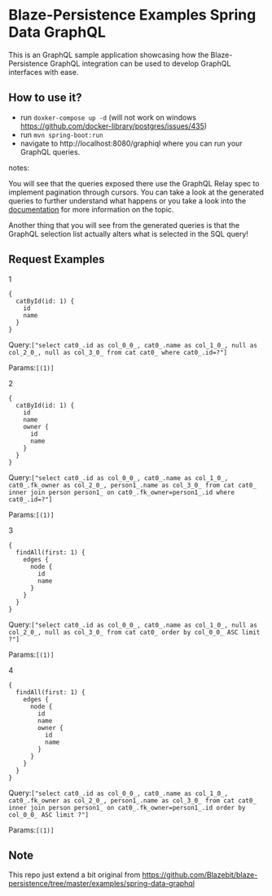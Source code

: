 Blaze-Persistence Examples Spring Data GraphQL
==========
This is an GraphQL sample application showcasing how the Blaze-Persistence GraphQL
integration can be used to develop GraphQL interfaces with ease. 

## How to use it?

* run `doxker-compose up -d` (will not work on windows https://github.com/docker-library/postgres/issues/435)
* run `mvn spring-boot:run` 
* navigate to http://localhost:8080/graphiql where you can run your GraphQL queries.

notes:

You will see that the queries exposed there use the GraphQL Relay spec to implement pagination through cursors.
You can take a look at the generated queries to further understand what happens or you take a look into the [documentation](https://persistence.blazebit.com/documentation/core/manual/en_US/index.html#anchor-keyset-pagination) for more information on the topic.

Another thing that you will see from the generated queries is that the GraphQL selection list actually alters what is selected in the SQL query!

## Request Examples
1
```
{
  catById(id: 1) {
    id
    name
  }
}
```
Query:`["select cat0_.id as col_0_0_, cat0_.name as col_1_0_, null as col_2_0_, null as col_3_0_ from cat cat0_ where cat0_.id=?"]`

Params:`[(1)]`

2
```
{
  catById(id: 1) {
    id
    name
    owner {
      id
      name
    }
  }
}
```
Query:`["select cat0_.id as col_0_0_, cat0_.name as col_1_0_, cat0_.fk_owner as col_2_0_, person1_.name as col_3_0_ from cat cat0_ inner join person person1_ on cat0_.fk_owner=person1_.id where cat0_.id=?"]`

Params:`[(1)]`

3
```
{
  findAll(first: 1) {
    edges {
      node {
        id
        name
      }
    }
  }
}
```
Query:`["select cat0_.id as col_0_0_, cat0_.name as col_1_0_, null as col_2_0_, null as col_3_0_ from cat cat0_ order by col_0_0_ ASC limit ?"]`

Params:`[(1)]`

4
```
{
  findAll(first: 1) {
    edges {
      node {
        id
        name
        owner {
          id
          name
        }
      }
    }
  }
}
```
Query:`["select cat0_.id as col_0_0_, cat0_.name as col_1_0_, cat0_.fk_owner as col_2_0_, person1_.name as col_3_0_ from cat cat0_ inner join person person1_ on cat0_.fk_owner=person1_.id order by col_0_0_ ASC limit ?"]`

Params:`[(1)]`


## Note
This repo just extend a bit original from https://github.com/Blazebit/blaze-persistence/tree/master/examples/spring-data-graphql